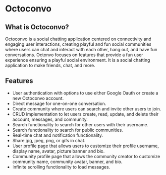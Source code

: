 # Octoconvo

## What is Octoconvo?

Octoconvo is a social chatting application centered on connectivity and engaging user interactions, creating playful
and fun social communities where users can chat and interact with each other, hang out, and have fun conversations.
Octonvo focuses on features that provide a fun user experience ensuring a playful social environment. It is a social
chatting application to make friends, chat, and more.

## Features

- User authentication with options to use either Google Oauth or create a new Octoconvo account.
- Direct message for one-on-one conversation.
- Create community where users can search and invite other users to join.
- CRUD implementation to let users create, read, update, and delete their account, messages, and community.
- Search functionality to search for other users with their username.
- Search functionality to search for public communities.
- Real-time chat and notification functionality.
- Share jpg, jpeg, png, or gifs in chat.
- User profile page that allows users to customize their profile username, display name, avatar, picture banner and bio.
- Community profile page that allows the community creator to customize community name, community avatar, banner, and
  bio.
- Infinite scrolling functionality to load messages.
